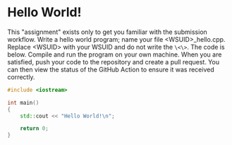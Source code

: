 # Hello World!
This "assignment" exists only to get you familiar with the submission
workflow. Write a hello world program; name your file \<WSUID\>\_hello.cpp.
Replace \<WSUID\> with your WSUID and do not write the `\<\>`.
The code is below. Compile and run the program on your own machine. When
you are satisfied, push your code to the repository and create a pull
request. You can then view the status of the GitHub Action to ensure it
was received correctly.

```c++
#include <iostream>

int main()
{
    std::cout << "Hello World!\n";

    return 0;
}
```
